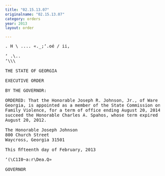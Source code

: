 ```yaml
---
title: "02.15.13.07"
originalname: "02.15.13.07"
category: orders
year: 2013
layout: order

---
```

<pre>
. H \ .... «._;‘.oé / ii,

‘ .\..
‘\\\

THE STATE OF GEORGIA

EXECUTIVE ORDER

BY THE GOVERNOR:

ORDERED: That the Honorable Joseph R. Johnson, Jr., of Ware County,
Georgia, is appointed as a member of the State Commission on
Family Violence, for a term of office ending August 20, 2014, to
succeed the Honorable Charles A. Spahos, whose term expired
August 20, 2012.

The Honorable Joseph Johnson
800 Church Street
Waycross, Georgia 31501

This ﬁfteenth day of February, 2013

‘(\C1I0~a:r\Dea.Q»

GOVERNOR

</pre>
